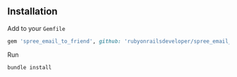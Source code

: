 ## Installation

Add to your `Gemfile`
```ruby
gem 'spree_email_to_friend', github: 'rubyonrailsdeveloper/spree_email_to_friend'
```

Run
```
bundle install
```

